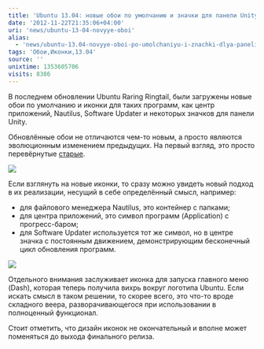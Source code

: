 ```yaml
---
title: 'Ubuntu 13.04: новые обои по умолчанию и значки для панели Unity'
date: '2012-11-22T21:35:06+04:00'
uri: 'news/ubuntu-13-04-novyye-oboi'
alias: 
  - 'news/ubuntu-13.04-novyye-oboi-po-umolchaniyu-i-znachki-dlya-paneli-unity.html'
tags: 'Обои,Иконки,13.04'
source: ''
unixtime: 1353605706
visits: 8386
---
```

В последнем обновлении Ubuntu Raring Ringtail, были загружены новые обои по умолчанию и иконки для таких программ, как центр приложений, Nautilus, Software Updater и некоторых значков для панели Unity.

Обновлённые обои не отличаются чем-то новым, а просто являются эволюционным изменением предыдущих. На первый взгляд, это просто перевёрнутые [старые](news/new-default-wallpaper-ubuntu-12-10).

[![](img/2012/11/22/21-00/ubuntu-13-04-8208235145-o.jpg)](img/2012/11/22/21-00/ubuntu-13-04-8208235145-o.jpg)

Если взглянуть на новые иконки, то сразу можно увидеть новый подход в их реализации, несущий в себе определённый смысл, например:

*   для файлового менеджера Nautilus, это контейнер с папками;
*   для центра приложений, это символ программ (Application) с прогресс-баром;
*   для Software Updater используется тот же символ, но в центре значка с постоянным движением, демонстрирующим бесконечный цикл обновления программ.

[![](img/2012/11/22/21-00/ubuntu-13-04-8209325448-o.jpg)](img/2012/11/22/21-00/ubuntu-13-04-8209325448-o.jpg)

Отдельного внимания заслуживает иконка для запуска главного меню (Dash), которая теперь получила вихрь вокруг логотипа Ubuntu. Если искать смысл в таком решении, то скорее всего, это что-то вроде складного веера, разворачивающегося при использовании в полноценный функционал.

Стоит отметить, что дизайн иконок не окончательный и вполне может поменяться до выхода финального релиза.
